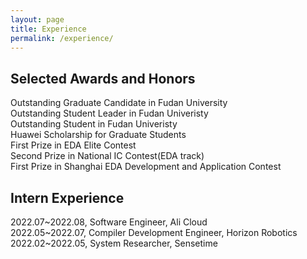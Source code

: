 ```yaml
---
layout: page
title: Experience
permalink: /experience/
---
```

## Selected Awards and Honors
Outstanding Graduate Candidate in Fudan University<br>
Outstanding Student Leader in Fudan Univeristy<br>
Outstanding Student in Fudan Univeristy<br>
Huawei Scholarship for Graduate Students<br>
First Prize in EDA Elite Contest<br>
Second Prize in National IC Contest(EDA track)<br>
First Prize in Shanghai EDA  Development and Application Contest<br>

## Intern Experience
2022.07~2022.08, Software Engineer, Ali Cloud<br>
2022.05~2022.07, Compiler Development Engineer, Horizon Robotics<br>
2022.02~2022.05, System Researcher, Sensetime<br>
